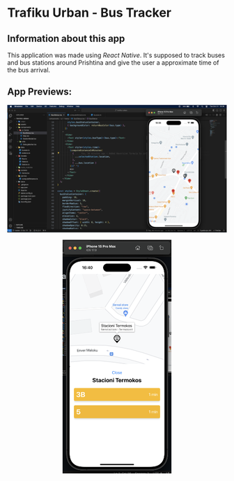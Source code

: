 # Trafiku Urban - Bus Tracker

## Information about this app

This application was made using _React Native_.
It's supposed to track buses and bus stations around Prishtina and give the user a approximate time of the bus arrival.

## App Previews:

<img src="photos/image.png">
<p align="center">
  <img src="photos/image_2.png" width="250" >
</p>
